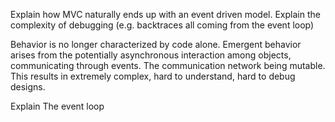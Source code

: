 Explain how MVC naturally ends up with an event driven model.
Explain the complexity of debugging (e.g. backtraces all coming from the event
loop)

Behavior is no longer characterized by code alone. Emergent behavior arises from
the potentially asynchronous interaction among objects, communicating through
events. The communication network being mutable. This results in extremely 
complex, hard to understand, hard to debug designs.

Explain The event loop